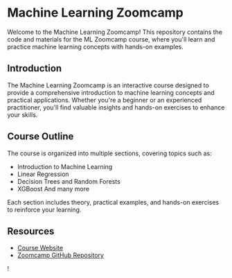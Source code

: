# Machine Learning Zoomcamp

Welcome to the Machine Learning Zoomcamp! This repository contains the code and materials for the ML Zoomcamp course, where you'll learn and practice machine learning concepts with hands-on examples.

## Introduction

The Machine Learning Zoomcamp is an interactive course designed to provide a comprehensive introduction to machine learning concepts and practical applications. Whether you're a beginner or an experienced practitioner, you'll find valuable insights and hands-on exercises to enhance your skills.

## Course Outline

The course is organized into multiple sections, covering topics such as:

- Introduction to Machine Learning
- Linear Regression
- Decision Trees and Random Forests
- XGBoost
And many more

Each section includes theory, practical examples, and hands-on exercises to reinforce your learning.

## Resources

- [Course Website](https://zoomcamp.com/)
- [Zoomcamp GitHub Repository](https://github.com/yourusername/ml-zoomcamp)

!

